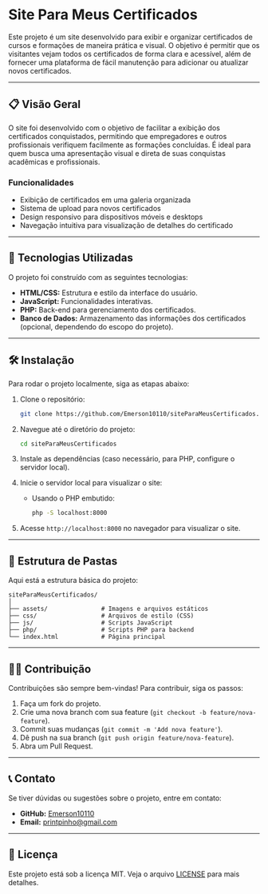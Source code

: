 
# Site Para Meus Certificados

Este projeto é um site desenvolvido para exibir e organizar certificados de cursos e formações de maneira prática e visual. O objetivo é permitir que os visitantes vejam todos os certificados de forma clara e acessível, além de fornecer uma plataforma de fácil manutenção para adicionar ou atualizar novos certificados.

---

## 📋 Visão Geral

O site foi desenvolvido com o objetivo de facilitar a exibição dos certificados conquistados, permitindo que empregadores e outros profissionais verifiquem facilmente as formações concluídas. É ideal para quem busca uma apresentação visual e direta de suas conquistas acadêmicas e profissionais.

### Funcionalidades

- Exibição de certificados em uma galeria organizada
- Sistema de upload para novos certificados
- Design responsivo para dispositivos móveis e desktops
- Navegação intuitiva para visualização de detalhes do certificado

---

## 🚀 Tecnologias Utilizadas

O projeto foi construído com as seguintes tecnologias:

- **HTML/CSS:** Estrutura e estilo da interface do usuário.
- **JavaScript:** Funcionalidades interativas.
- **PHP:** Back-end para gerenciamento dos certificados.
- **Banco de Dados:** Armazenamento das informações dos certificados (opcional, dependendo do escopo do projeto).

---

## 🛠️ Instalação

Para rodar o projeto localmente, siga as etapas abaixo:

1. Clone o repositório:
   ```bash
   git clone https://github.com/Emerson10110/siteParaMeusCertificados.git
   ```
2. Navegue até o diretório do projeto:
   ```bash
   cd siteParaMeusCertificados
   ```
3. Instale as dependências (caso necessário, para PHP, configure o servidor local).

4. Inicie o servidor local para visualizar o site:
   - Usando o PHP embutido:
     ```bash
     php -S localhost:8000
     ```
5. Acesse `http://localhost:8000` no navegador para visualizar o site.

---

## 📄 Estrutura de Pastas

Aqui está a estrutura básica do projeto:

```plaintext
siteParaMeusCertificados/
│
├── assets/               # Imagens e arquivos estáticos
├── css/                  # Arquivos de estilo (CSS)
├── js/                   # Scripts JavaScript
├── php/                  # Scripts PHP para backend
└── index.html            # Página principal
```

---

## 👨‍💻 Contribuição

Contribuições são sempre bem-vindas! Para contribuir, siga os passos:

1. Faça um fork do projeto.
2. Crie uma nova branch com sua feature (`git checkout -b feature/nova-feature`).
3. Commit suas mudanças (`git commit -m 'Add nova feature'`).
4. Dê push na sua branch (`git push origin feature/nova-feature`).
5. Abra um Pull Request.

---

## 📞 Contato

Se tiver dúvidas ou sugestões sobre o projeto, entre em contato:

- **GitHub:** [Emerson10110](https://github.com/Emerson10110)
- **Email:** [printpinho@gmail.com](mailto:printpinho@gmail.com)

---

## 📝 Licença

Este projeto está sob a licença MIT. Veja o arquivo [LICENSE](LICENSE) para mais detalhes.
```
